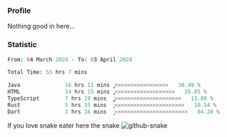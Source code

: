 ### Profile 

Nothing good in here...

### Statistic
<!--START_SECTION:waka-->

```python
From: 04 March 2024 - To: 03 April 2024

Total Time: 53 hrs 7 mins

Java              16 hrs 11 mins  ͎͎͎͎͎͎͎̝>>>>>>>>>>>>>>>>>   30.49 %
HTML              14 hrs 15 mins  ͎͎͎͎͎͎>>>>>>>>>>>>>>>>>>>   26.85 %
TypeScript        7 hrs 19 mins   ͎͎͎͚>>>>>>>>>>>>>>>>>>>>>   13.80 %
Rust              5 hrs 35 mins   ͎͎̝>>>>>>>>>>>>>>>>>>>>>>   10.54 %
Dart              2 hrs 16 mins   ͎͙>>>>>>>>>>>>>>>>>>>>>>>   04.28 %
```

<!--END_SECTION:waka-->

If you love snake eater here the snake 
<picture>
  <source media="(prefers-color-scheme: dark)" srcset="https://github.com/pradana4648/pradana4648/blob/c0566a83ca6ea5f2e46bab00e717c4c82b4b5c4c/github-contribution-grid-snake-dark.svg" />
  <source media="(prefers-color-scheme: light)" srcset="https://github.com/pradana4648/pradana4648/blob/c0566a83ca6ea5f2e46bab00e717c4c82b4b5c4c/github-contribution-grid-snake.svg" />
  <img alt="github-snake" src="https://github.com/pradana4648/pradana4648/blob/c0566a83ca6ea5f2e46bab00e717c4c82b4b5c4c/github-contribution-grid-snake.svg" />
</picture>
